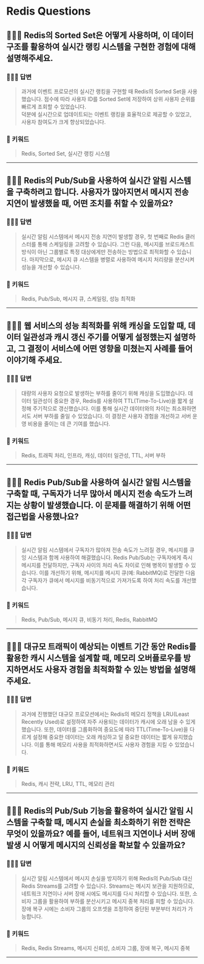 # Redis Questions

## 🤷🏻‍♂️ Redis의 Sorted Set은 어떻게 사용하며, 이 데이터 구조를 활용하여 실시간 랭킹 시스템을 구현한 경험에 대해 설명해주세요.

### 🙆🏻‍♂️ 답변
> 과거에 이벤트 프로모션의 실시간 랭킹을 구현할 때 Redis의 Sorted Set을 사용했습니다. 점수에 따라 사용자 ID를 Sorted Set에 저장하여 상위 사용자 순위를 빠르게 조회할 수 있었습니다. <br>덕분에 실시간으로 업데이트되는 이벤트 랭킹을 효율적으로 제공할 수 있었고, 사용자 참여도가 크게 향상되었습니다.

### 🔑 키워드
> Redis, Sorted Set, 실시간 랭킹 시스템

<hr>

## 🤷🏻‍♂️ Redis의 Pub/Sub을 사용하여 실시간 알림 시스템을 구축하려고 합니다. 사용자가 많아지면서 메시지 전송 지연이 발생했을 때, 어떤 조치를 취할 수 있을까요?

### 🙆🏻‍♂️ 답변
> 실시간 알림 시스템에서 메시지 전송 지연이 발생할 경우, 첫 번째로 Redis 클러스터를 통해 스케일링을 고려할 수 있습니다. 그런 다음, 메시지를 브로드캐스트 방식이 아닌 그룹별로 특정 대상에게만 전송하는 방법으로 최적화할 수 있습니다. 마지막으로, 메시지 큐 시스템을 병렬로 사용하여 메시지 처리량을 분산시켜 성능을 개선할 수 있습니다.

### 🔑 키워드
> Redis, Pub/Sub, 메시지 큐, 스케일링, 성능 최적화

<hr>

## 🤷🏻‍♂️ 웹 서비스의 성능 최적화를 위해 캐싱을 도입할 때, 데이터 일관성과 캐시 갱신 주기를 어떻게 설정했는지 설명하고, 그 결정이 서비스에 어떤 영향을 미쳤는지 사례를 들어 이야기해 주세요.

### 🙆🏻‍♂️ 답변
> 대량의 사용자 요청으로 발생하는 부하를 줄이기 위해 캐싱을 도입했습니다. 데이터 일관성이 중요한 경우, Redis를 사용하여 TTL(Time-To-Live)을 짧게 설정해 주기적으로 갱신했습니다. 이를 통해 실시간 데이터와의 차이는 최소화하면서도 서버 부하를 줄일 수 있었습니다. 이 결정은 사용자 경험을 개선하고 서버 운영 비용을 줄이는 데 큰 기여를 했습니다.

### 🔑 키워드
> Redis, 트래픽 처리, 인프라, 캐싱, 데이터 일관성, TTL, 서버 부하

<hr>

## 🤷🏻‍♂️ Redis Pub/Sub을 사용하여 실시간 알림 시스템을 구축할 때, 구독자가 너무 많아서 메시지 전송 속도가 느려지는 상황이 발생했습니다. 이 문제를 해결하기 위해 어떤 접근법을 사용했나요?

### 🙆🏻‍♂️ 답변
> 실시간 알림 시스템에서 구독자가 많아져 전송 속도가 느려질 경우, 메시지를 큐잉 시스템과 함께 사용하여 해결했습니다. Redis Pub/Sub는 구독자에게 즉시 메시지를 전달하지만, 구독자 사이의 처리 속도 차이로 인해 병목이 발생할 수 있습니다. 이를 개선하기 위해, 메시지를 메시지 큐(예: RabbitMQ)로 전달한 다음 각 구독자가 큐에서 메시지를 비동기적으로 가져가도록 하여 처리 속도를 개선했습니다.

### 🔑 키워드
> Redis, Pub/Sub, 메시지 큐, 비동기 처리, Redis, RabbitMQ

<hr>

## 🤷🏻‍♂️ 대규모 트래픽이 예상되는 이벤트 기간 동안 Redis를 활용한 캐시 시스템을 설계할 때, 메모리 오버플로우를 방지하면서도 사용자 경험을 최적화할 수 있는 방법을 설명해주세요.

### 🙆🏻‍♂️ 답변
> 과거에 진행했던 대규모 프로모션에서는 Redis의 메모리 정책을 LRU(Least Recently Used)로 설정하여 자주 사용되는 데이터가 캐시에 오래 남을 수 있게 했습니다. 또한, 데이터를 그룹화하여 중요도에 따라 TTL(Time-To-Live)을 다르게 설정해 중요한 데이터는 오래 캐싱하고 덜 중요한 데이터는 짧게 유지했습니다. 이를 통해 메모리 사용을 최적화하면서도 사용자 경험을 지킬 수 있었습니다.

### 🔑 키워드
> Redis, 캐시 전략, LRU, TTL, 메모리 관리

<hr>

## 🤷🏻‍♂️ Redis의 Pub/Sub 기능을 활용하여 실시간 알림 시스템을 구축할 때, 메시지 손실을 최소화하기 위한 전략은 무엇이 있을까요? 예를 들어, 네트워크 지연이나 서버 장애 발생 시 어떻게 메시지의 신뢰성을 확보할 수 있을까요?

### 🙆🏻‍♂️ 답변
> 실시간 알림 시스템에서 메시지 손실을 방지하기 위해 Redis의 Pub/Sub 대신 Redis Streams를 고려할 수 있습니다. Streams는 메시지 보관을 지원하므로, 네트워크 지연이나 서버 장애 시에도 메시지를 다시 처리할 수 있습니다. 또한, 소비자 그룹을 활용하여 부하를 분산시키고 메시지 중복 처리를 피할 수 있습니다. 장애 복구 시에는 소비자 그룹의 오프셋을 조정하여 중단된 부분부터 처리가 가능합니다.

### 🔑 키워드
> Redis, Redis Streams, 메시지 신뢰성, 소비자 그룹, 장애 복구, 메시지 중복

<hr>